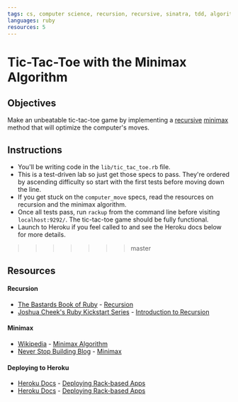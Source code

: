 ```yaml
---
tags: cs, computer science, recursion, recursive, sinatra, tdd, algorithms
languages: ruby
resources: 5
---
```


# Tic-Tac-Toe with the Minimax Algorithm

## Objectives
Make an unbeatable tic-tac-toe game by implementing a [recursive](http://ruby.bastardsbook.com/chapters/recursion/) [minimax](http://www.neverstopbuilding.com/minimax) method that will optimize the computer's moves.

## Instructions
* You'll be writing code in the `lib/tic_tac_toe.rb` file.
* This is a test-driven lab so just get those specs to pass. They're ordered by ascending difficulty so start with the first tests before moving down the line.
* If you get stuck on the `computer_move` specs, read the resources on recursion and the minimax algorithm. 
* Once all tests pass, run `rackup` from the command line before visiting `localhost:9292/`. The tic-tac-toe game should be fully functional. 
* Launch to Heroku if you feel called to and see the Heroku docs below for more details.
>>>>>>> master

## Resources

#### Recursion
* [The Bastards Book of Ruby](http://ruby.bastardsbook.com/) - [Recursion](http://ruby.bastardsbook.com/chapters/recursion/)
* [Joshua Cheek's Ruby Kickstart Series](http://vimeo.com/user3374111) - [Introduction to Recursion](http://vimeo.com/24716767)

#### Minimax
* [Wikipedia](http://en.wikipedia.org/) - [Minimax Algorithm](http://en.wikipedia.org/wiki/Minimax)
* [Never Stop Building Blog](http://www.neverstopbuilding.com/) - [Minimax](http://www.neverstopbuilding.com/minimax)

#### Deploying to Heroku
* [Heroku Docs](https://devcenter.heroku.com/) - [Deploying Rack-based Apps](https://devcenter.heroku.com/articles/rack)
* [Heroku Docs](https://devcenter.heroku.com/) - [Deploying Rack-based Apps](https://devcenter.heroku.com/articles/rack#sinatra)